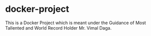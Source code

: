# docker-project
This is a Docker Project which is meant under the Guidance of Most Tallented and World Record Holder Mr. Vimal Daga.
